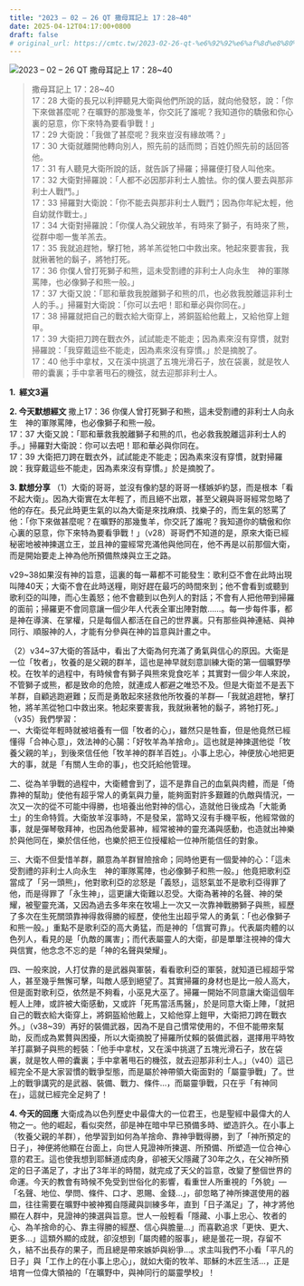 ```yaml
---
title: "2023 – 02 – 26 QT 撒母耳記上 17：28~40"
date: 2025-04-12T04:17:00+0800
draft: false
# original_url: https://cmtc.tw/2023-02-26-qt-%e6%92%92%e6%af%8d%e8%80%b3%e8%a8%98%e4%b8%8a-17%ef%bc%9a2840
---
```


![2023 – 02 – 26 QT 撒母耳記上 17：28\~40](/images/qt.jpg  "2023 – 02 – 26 QT 撒母耳記上 17：28\~40")

> 撒母耳記上 17：28\~40  
> 17：28 大衛的長兄以利押聽見大衛與他們所說的話，就向他發怒，說：「你下來做甚麼呢？在曠野的那幾隻羊，你交託了誰呢？我知道你的驕傲和你心裏的惡意，你下來特為要看爭戰！」  
> 17：29 大衛說：「我做了甚麼呢？我來豈沒有緣故嗎？」  
> 17：30 大衛就離開他轉向別人，照先前的話而問；百姓仍照先前的話回答他。  
> 17：31 有人聽見大衛所說的話，就告訴了掃羅；掃羅便打發人叫他來。  
> 17：32 大衛對掃羅說：「人都不必因那非利士人膽怯。你的僕人要去與那非利士人戰鬥。」  
> 17：33 掃羅對大衛說：「你不能去與那非利士人戰鬥；因為你年紀太輕，他自幼就作戰士。」  
> 17：34 大衛對掃羅說：「你僕人為父親放羊，有時來了獅子，有時來了熊，從群中啣一隻羊羔去。  
> 17：35 我就追趕牠，擊打牠，將羊羔從牠口中救出來。牠起來要害我，我就揪著牠的鬍子，將牠打死。  
> 17：36 你僕人曾打死獅子和熊，這未受割禮的非利士人向永生　神的軍隊罵陣，也必像獅子和熊一般。」  
> 17：37 大衛又說：「耶和華救我脫離獅子和熊的爪，也必救我脫離這非利士人的手。」掃羅對大衛說：「你可以去吧！耶和華必與你同在。」  
> 17：38 掃羅就把自己的戰衣給大衛穿上，將銅盔給他戴上，又給他穿上鎧甲。  
> 17：39 大衛把刀跨在戰衣外，試試能走不能走；因為素來沒有穿慣，就對掃羅說：「我穿戴這些不能走，因為素來沒有穿慣。」於是摘脫了。  
> 17：40 他手中拿杖，又在溪中挑選了五塊光滑石子，放在袋裏，就是牧人帶的囊裏；手中拿著甩石的機弦，就去迎那非利士人。

**1.  經文3遍**

**2. 今天默想經文**
撒上17：36 你僕人曾打死獅子和熊，這未受割禮的非利士人向永生　神的軍隊罵陣，也必像獅子和熊一般。  
17：37 大衛又說：「耶和華救我脫離獅子和熊的爪，也必救我脫離這非利士人的手。」掃羅對大衛說：你可以去吧！耶和華必與你同在。  
17：39 大衛把刀跨在戰衣外，試試能走不能走；因為素來沒有穿慣，就對掃羅說：我穿戴這些不能走，因為素來沒有穿慣。」於是摘脫了。

**3. 默想分享**
（1）大衛的哥哥，並沒有像約瑟的哥哥一樣嫉妒約瑟，而是根本「看不起大衛」。因為大衛實在太年輕了，而且絕不出眾，甚至父親與哥哥經常忽略了他的存在。長兄此時更生氣的以為大衛是來找麻煩、找樂子的，而生氣的怒罵了他：「你下來做甚麼呢？在曠野的那幾隻羊，你交託了誰呢？我知道你的驕傲和你心裏的惡意，你下來特為要看爭戰！」（v28）哥哥們不知道的是，原來大衛已經秘密地被神揀選立王，並且神的靈經常充滿他與他同在，他不再是以前那個大衛，而是開始要走上神為他所預備熬煉與立王之路。

v29\~38如果沒有神的旨意，這裏的每一幕都不可能發生：歌利亞不會在此時出現叫陣40天；大衛不會在此時送糧，剛好趕在最巧的時間來到；他不會看到或聽到歌利亞的叫陣，而心生義怒；他不會聽到以色列人的對話；不會有人把他帶到掃羅的面前；掃羅更不會同意讓一個少年人代表全軍出陣對敵……。每一步每件事，都是神在導演、在掌權，只是每個人都活在自己的世界裏。只有那些與神連結、與神同行、順服神的人，才能有分參與在神的旨意與計畫之中。

（2）v34\~37大衛的答話中，看出了大衛為何充滿了勇氣與信心的原因。大衛是一位「牧者」，牧養的是父親的群羊，這也是神早就刻意訓練大衛的第一個曠野學校。在牧羊的過程中，有時候會有獅子與熊來覓食吃羊；其實對一個少年人來說，不管獅子或熊，都是致命的危險，就連成人都避之唯恐不及。但是大衛並不是丟下羊群，自顧逃跑避難；反而是勇敢起來拯救他所牧養的羊群—「我就追趕牠，擊打牠，將羊羔從牠口中救出來。牠起來要害我，我就揪著牠的鬍子，將牠打死。」（v35）我們學習：  
一、大衛從年輕時就被培養有一個「牧者的心」，雖然只是牲畜，但是他竟然已經懂得「合神心意」，效法神的心腸：「好牧羊為羊捨命」。這也就是神揀選他從「牧養父親的羊」，到後來信任他「牧羊神的群羊百姓」。小事上忠心，神便放心地把更大的事，就是「有關人生命的事」，也交託給他管理。

二、從為羊爭戰的過程中，大衛體會到了，這不是靠自己的血氣與肉體，而是「倚靠神的幫助」使他有超乎常人的勇氣與力量，能夠面對許多艱難的仇敵與情況，一次又一次的從不可能中得勝，也培養出他對神的信心，造就他日後成為「大能勇士」的生命特質。大衛放羊沒事時，不是發呆，當時又沒有手機平板，他經常做的事，就是彈琴敬拜神，也因為他愛慕神，經常被神的靈充滿與感動，也造就出神樂於與他同在，樂於信任他，也樂於把王位授權給一位神所能信任的對象。

三、大衛不但愛惜羊群，願意為羊群冒險捨命；同時他更有一個愛神的心：「這未受割禮的非利士人向永生　神的軍隊罵陣，也必像獅子和熊一般。」他竟把歌利亞當成了「另一頭熊」，他對歌利亞的忿怒是「義怒」，這怒氣並不是歌利亞得罪了他，而是得罪了「永生神」，這更讓大衛難以忍受。大衛為著神的名聲、神的榮耀，被聖靈充滿，又因為過去多年來在牧場上一次又一次靠神戰勝獅子與熊，經歷了多次在生死關頭靠神得救得勝的經歷，使他生出超乎常人的勇氣：「也必像獅子和熊一般。」重點不是歌利亞的高大勇猛，而是神的「信實可靠」。代表屬肉體的以色列人，看見的是「仇敵的厲害」；而代表屬靈人的大衛，卻是單單注視神的偉大與信實，他念念不忘的是「神的名聲與榮耀」。

四、一般來說，人打仗靠的是武器與軍裝，看看歌利亞的軍裝，就知道已經超乎常人，甚至幾乎無懈可擊，叫敵人感到絕望了。其實掃羅的身材也是比一般人高大，但是面對歌利亞，依然是不夠看，小巫見大巫了。掃羅一開始不同意讓大衛這個年輕人上陣，或許被大衛感動，又或許「死馬當活馬醫」，於是同意大衛上陣，「就把自己的戰衣給大衛穿上，將銅盔給他戴上，又給他穿上鎧甲，大衛把刀跨在戰衣外。」（v38\~39）再好的裝備武器，因為不是自己慣常使用的，不但不能帶來幫助，反而成為累贅與困擾，所以大衛摘脫了掃羅所仗賴的裝備武器，選擇用平時牧羊打贏獅子與熊的輕裝：「他手中拿杖，又在溪中挑選了五塊光滑石子，放在袋裏，就是牧人帶的囊裏；手中拿著甩石的機弦，就去迎那非利士人。」（v40）這已經完全不是大家習慣的戰爭型態，而是屬於神帶領大衛面對的「屬靈爭戰」了。世上的戰爭講究的是武器、裝備、戰力、條件…，而屬靈爭戰，只在乎「有神同在」，這就已經完全足夠了！

**4. 今天的回應**
大衛成為以色列歷史中最偉大的一位君王，也是聖經中最偉大的人物之一。他的崛起，看似突然，卻是神在暗中早已預備多時、塑造許久。在小事上（牧養父親的羊群），他學習到如何為羊捨命、靠神爭戰得勝，到了「神所預定的日子」，神便將他顯在台面上，向世人見證神所揀選、所預備、所塑造一位合神心意的君王。這也使我想到耶穌道成肉身，卻被天父隱藏了30年之久，在父神所預定的日子滿足了，才出了3年半的時間，就完成了天父的旨意，改變了整個世界的命運。今天的教會有時候不免受到世俗化的影響，看重世人所重視的「外貌」—「名聲、地位、學問、條件、口才、恩賜、金錢…」，卻忽略了神所揀選使用的器皿，往往需要在曠野中被神獨自隱藏與訓練多年，直到「日子滿足」了，神才將他顯在人群中，見證神的揀選與旨意。世人一般輕看「隱藏、小事上忠心、牧者的心、為羊捨命的心、靠主得勝的經歷、信心與膽量…」而喜歡追求「更快、更大、更多…」這類外顯的成就，卻沒想到「屬肉體的服事」，總是曇花一現，存留不久，結不出長存的果子，而且總是帶來嫉妒與紛爭…。求主叫我們不小看「平凡的日子」與「工作上的在小事上忠心」，就如大衛的牧羊、耶穌的木匠生活…，正是培育一位偉大領袖的「在曠野中，與神同行的屬靈學校」！
